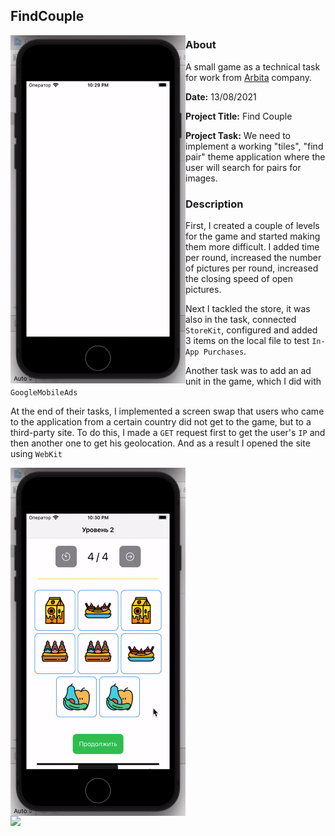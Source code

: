 ## FindCouple

<img align="left" src="gifs/FindCouple1.gif" width="280">

### About

A small game as a technical task for work from [Arbita](https://arbita.agency) company. 

<b>Date:</b> 13/08/2021

<b>Project Title:</b> Find Couple

<b>Project Task:</b> We need to implement a working "tiles", "find pair" theme application where the user will search for pairs for images.

### Description

First, I created a couple of levels for the game and started making them more difficult. I added time per round, increased the number of pictures per round, increased the closing speed of open pictures. 

Next I tackled the store, it was also in the task, connected `StoreKit`, configured and added 3 items on the local file to test `In-App Purchases`. 

Another task was to add an ad unit in the game, which I did with `GoogleMobileAds`

At the end of their tasks, I implemented a screen swap that users who came to the application from a certain country did not get to the game, but to a third-party site. To do this, I made a `GET` request first to get the user's `IP` and then another one to get his geolocation. And as a result I opened the site using `WebKit`

<img align="left" src="gifs/FindCouple2.gif" width="280">
<img align="left" src="gifs/FindCouple3.gif" width="280">




